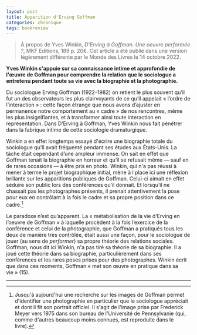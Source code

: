```yaml
---
layout: post
title: Apparition d'Erving Goffman
categories: chronique
tags: bookreview
---
```


> À propos de Yves Winkin, *D’Erving à Goffman. Une oeuvre performée ?*, MKF Editions, 189 p. 20€.
> Cet article a été publié dans une version légèrement différente par le Monde des Livres le 14 octobre 2022.

**Yves Winkin s'appuie sur sa connaissance intime et approfondie de l'œuvre de Goffman pour comprendre la relation que le sociologue a entretenu pendant toute sa vie avec la biographie et la photographie.**

Du sociologue Erving Goffman (1922-1982) on retient le plus souvent qu’il fut un des observateurs les plus clairvoyants de ce qu’il appelait « l’ordre de l’interaction » : cette façon étrange que nous avons d’ajuster en permanence notre comportement au « cadre » de nos rencontres, même les plus insignifiantes, et à transformer ainsi toute interaction en représentation. Dans D’Erving à Goffman, Yves Winkin nous fait pénétrer dans la fabrique intime de cette sociologie dramaturgique.

Winkin a en effet longtemps essayé d'écrire une biographie totale du sociologue qu'il avait fréquenté pendant ses études aux États-Unis. La tâche était cependant d’une ampleur immense. On sait en effet que Goffman tenait la biographie en horreur et qu’il se refusait même — sauf en de rares occasions — à être pris en photo. Winkin, qui n'a pas réussi à mener à terme le projet biographique initial, mène à l place ici une réflexion brillante sur les apparitions publiques de Goffman. Celui-ci aimait en effet séduire son public lors des conférences qu’il donnait. Et lorsqu’il ne chassait pas les photographes présents, il prenait attentivement la pose pour eux en contrôlant à la fois le cadre et sa propre position dans ce cadre.[^1]

Le paradoxe n’est qu’apparent. La « métabolisation de la vie d’Erving en l’oeuvre de Goffman » à laquelle procèdent à la fois l’exercice de la conférence et celui de la photographie, que Goffman a pratiqués tous les deux de manière très contrôlée, était aussi une façon, pour le sociologue de jouer (au sens de *performer*) sa propre théorie des relations sociales. Goffman, nous dit ici Winkin, n'a pas tiré sa théorie de sa biographie. Il a joué cette théorie dans sa biographie, particulièrement dans ses conférences et les rares poses prises pour des photographes. Winkin écrit que dans ces moments, Goffman « met son œuvre en pratique dans sa vie » (15).

---

[^1]: Jusqu'à aujourd'hui une recherche sur les images de Goffman permet d'identifier une photographie en particulier que le sociologue appréciait et dont il fit son portrait officiel. Il s'agit de l'image prise par Frederick Meyer vers 1975 dans son bureau de l'Université de Pennsylvanie (qui, comme d'autres beaucoup moins connues, est reproduite dans le livre).
